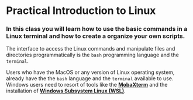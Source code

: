 
# Practical Introduction to Linux
### In this class you will learn how to use the basic commands in a Linux terminal and how to create a organize your own scripts.

The interface to access the Linux commands and manipulate files and directories programmatically is the `bash` programming language and the `terminal`.

Users who have the MacOS or any version of Linux operating system, already have the the `bash` language and the `terminal` available to use. Windows users need to resort of tools like the **[MobaXterm](https://mobaxterm.mobatek.net)** and the installation of **[Windows Subsystem Linux (WSL)]( https://apps.microsoft.com/detail/9mttcl66cpxj)**.

